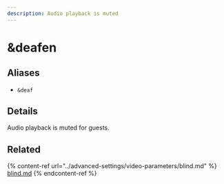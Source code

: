 ```yaml
---
description: Audio playback is muted
---
```


# \&deafen

## Aliases

* `&deaf`

## Details

Audio playback is muted for guests.

## Related

{% content-ref url="../advanced-settings/video-parameters/blind.md" %}
[blind.md](../advanced-settings/video-parameters/blind.md)
{% endcontent-ref %}
